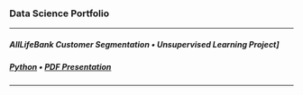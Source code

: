 ### Data Science Portfolio

---
##### AllLifeBank Customer Segmentation • Unsupervised Learning Project]
##### [Python](Project7/Eide_Project7_AllLifeBank) • [PDF Presentation](PDF/Eide_Project7_AllLifeBank)
---

